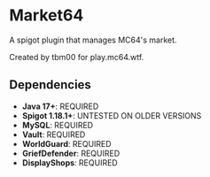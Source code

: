 # Market64
A spigot plugin that manages MC64's market.

Created by tbm00 for play.mc64.wtf.

## Dependencies
- **Java 17+**: REQUIRED
- **Spigot 1.18.1+**: UNTESTED ON OLDER VERSIONS
- **MySQL**: REQUIRED
- **Vault**: REQUIRED
- **WorldGuard**: REQUIRED
- **GriefDefender**: REQUIRED
- **DisplayShops**: REQUIRED